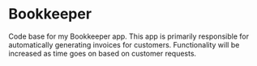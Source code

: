 # Bookkeeper
Code base for my Bookkeeper app. This app is primarily responsible for automatically generating invoices for customers. Functionality will be increased as time goes on based on customer requests.
